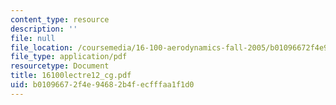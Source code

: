 ```yaml
---
content_type: resource
description: ''
file: null
file_location: /coursemedia/16-100-aerodynamics-fall-2005/b01096672f4e94682b4fecfffaa1f1d0_16100lectre12_cg.pdf
file_type: application/pdf
resourcetype: Document
title: 16100lectre12_cg.pdf
uid: b0109667-2f4e-9468-2b4f-ecfffaa1f1d0
---
```

